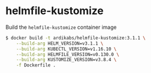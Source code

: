 # helmfile-kustomize

Build the `helmfile-kustomize` container image
```bash
$ docker build -t ardikabs/helmfile-kustomize:3.1.1 \
    --build-arg HELM_VERSION=v3.1.1 \
    --build-arg KUBECTL_VERSION=v1.16.10 \
    --build-arg HELMFILE_VERSION=v0.130.0 \
    --build-arg KUSTOMIZE_VERSION=v3.8.4 \
    -f Dockerfile .
```